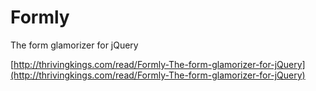 Formly
======

The form glamorizer for jQuery

[http://thrivingkings.com/read/Formly-The-form-glamorizer-for-jQuery](http://thrivingkings.com/read/Formly-The-form-glamorizer-for-jQuery)
